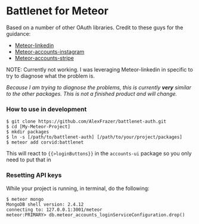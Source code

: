 # Battlenet for Meteor
Based on a number of other OAuth libraries. Credit to these guys for the
guidance:

- [Meteor-linkedin](https://github.com/yefim/meteor-linkedin)
- [Meteor-accounts-instagram](https://github.com/yubozhao/meteor-accounts-instagram)
- [Meteor-accounts-stripe](https://github.com/khamoud/meteor-accounts-stripe)

NOTE: Currently not working.
I was leveraging Meteor-linkedin in specific to try to diagnose what the
problem is.

_Because I am trying to diagnose the problems, this is currently
**very** similar to the other packages. This is not a finished product
and will change._

### How to use in development

```
$ git clone https://github.com/AlexFrazer/battlenet-auth.git
$ cd [My-Meteor-Project]
$ mkdir packages
$ ln -s [/path/to/battlenet-auth] [/path/to/your/project/packages]
$ meteor add corvid:battlenet
```

This will react to `{{>loginButtons}}` in the `accounts-ui` package so you only need to put that in

### Resetting API keys
While your project is running, in terminal, do the following:

```
$ meteor mongo
MongoDB shell version: 2.4.12
connecting to: 127.0.0.1:3001/meteor
meteor:PRIMARY> db.meteor_accounts_loginServiceConfiguration.drop()
```
